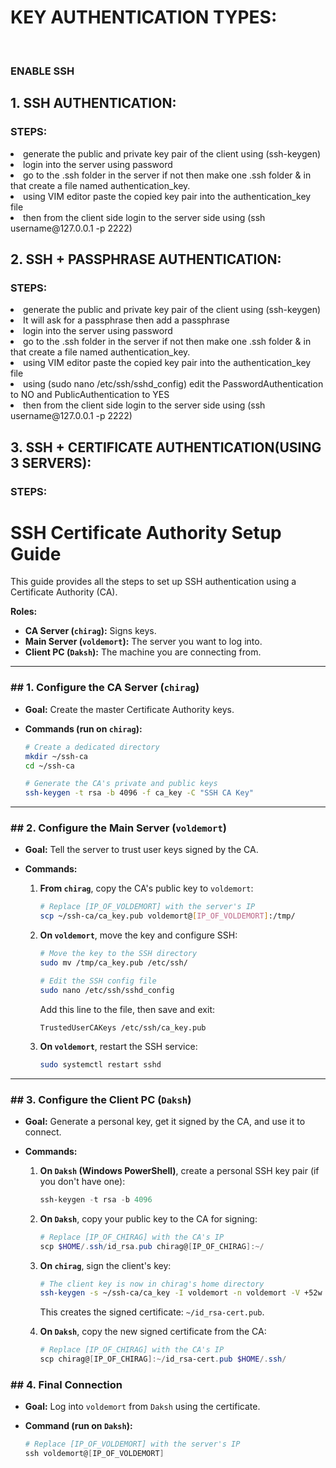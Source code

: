 # KEY AUTHENTICATION TYPES:

<BR>

### ENABLE SSH<BR>
## 1. SSH AUTHENTICATION:<BR>

### STEPS:<br>
<LI>  generate the public and private key pair of the client using (ssh-keygen)
<LI>  login into the server using password 
<LI>  go to the .ssh folder in the server if not then make one .ssh folder & in that create a file named authentication_key.
<LI>  using VIM editor paste the copied key pair into the authentication_key file
<LI>  then from the client side login to the server side using (ssh username@127.0.0.1 -p 2222)

## 2. SSH + PASSPHRASE AUTHENTICATION:<BR>
 ### STEPS:
<LI>  generate the public and private key pair of the client using (ssh-keygen)
<li>  It will ask for a passphrase then add a passphrase
<LI>  login into the server using password 
<LI>  go to the .ssh folder in the server if not then make one .ssh folder & in that create a file named authentication_key.
<LI>  using VIM editor paste the copied key pair into the authentication_key file
<li>  using (sudo nano /etc/ssh/sshd_config) edit the PasswordAuthentication to NO and PublicAuthentication to YES 
<LI>  then from the client side login to the server side using (ssh username@127.0.0.1 -p 2222)

## 3. SSH + CERTIFICATE AUTHENTICATION(USING 3 SERVERS):<BR>
 ### STEPS:
# SSH Certificate Authority Setup Guide

This guide provides all the steps to set up SSH authentication using a Certificate Authority (CA).

**Roles:**
* **CA Server (`chirag`):** Signs keys.
* **Main Server (`voldemort`):** The server you want to log into.
* **Client PC (`Daksh`):** The machine you are connecting from.

---

### ## 1. Configure the CA Server (`chirag`)

* **Goal:** Create the master Certificate Authority keys.

* **Commands (run on `chirag`):**
    ```bash
    # Create a dedicated directory
    mkdir ~/ssh-ca
    cd ~/ssh-ca

    # Generate the CA's private and public keys
    ssh-keygen -t rsa -b 4096 -f ca_key -C "SSH CA Key"
    ```

---

### ## 2. Configure the Main Server (`voldemort`)

* **Goal:** Tell the server to trust user keys signed by the CA.

* **Commands:**

    1.  **From `chirag`**, copy the CA's public key to `voldemort`:
        ```bash
        # Replace [IP_OF_VOLDEMORT] with the server's IP
        scp ~/ssh-ca/ca_key.pub voldemort@[IP_OF_VOLDEMORT]:/tmp/
        ```

    2.  **On `voldemort`**, move the key and configure SSH:
        ```bash
        # Move the key to the SSH directory
        sudo mv /tmp/ca_key.pub /etc/ssh/

        # Edit the SSH config file
        sudo nano /etc/ssh/sshd_config
        ```
        Add this line to the file, then save and exit:
        ```
        TrustedUserCAKeys /etc/ssh/ca_key.pub
        ```

    3.  **On `voldemort`**, restart the SSH service:
        ```bash
        sudo systemctl restart sshd
        ```

---

### ## 3. Configure the Client PC (`Daksh`)

* **Goal:** Generate a personal key, get it signed by the CA, and use it to connect.

* **Commands:**

    1.  **On `Daksh` (Windows PowerShell)**, create a personal SSH key pair (if you don't have one):
        ```powershell
        ssh-keygen -t rsa -b 4096
        ```

    2.  **On `Daksh`**, copy your public key to the CA for signing:
        ```powershell
        # Replace [IP_OF_CHIRAG] with the CA's IP
        scp $HOME/.ssh/id_rsa.pub chirag@[IP_OF_CHIRAG]:~/
        ```

    3.  **On `chirag`**, sign the client's key:
        ```bash
        # The client key is now in chirag's home directory
        ssh-keygen -s ~/ssh-ca/ca_key -I voldemort -n voldemort -V +52w ~/id_rsa.pub
        ```
        This creates the signed certificate: `~/id_rsa-cert.pub`.

    4.  **On `Daksh`**, copy the new signed certificate from the CA:
        ```powershell
        # Replace [IP_OF_CHIRAG] with the CA's IP
        scp chirag@[IP_OF_CHIRAG]:~/id_rsa-cert.pub $HOME/.ssh/
        ```
### ## 4. Final Connection

* **Goal:** Log into `voldemort` from `Daksh` using the certificate.

* **Command (run on `Daksh`):**
    ```powershell
    # Replace [IP_OF_VOLDEMORT] with the server's IP
    ssh voldemort@[IP_OF_VOLDEMORT]
    ```
